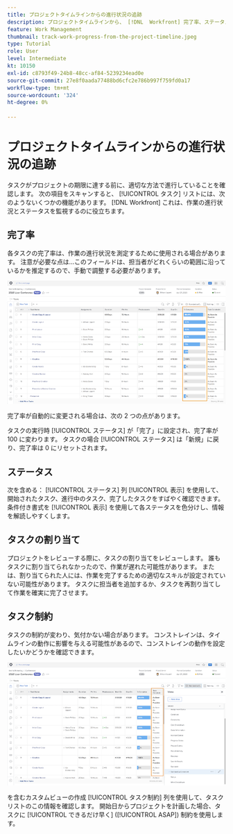 ```yaml
---
title: プロジェクトタイムラインからの進行状況の追跡
description: プロジェクトタイムラインから、 [!DNL  Workfront] 完了率、ステータス、割り当て、または制約を使用する。
feature: Work Management
thumbnail: track-work-progress-from-the-project-timeline.jpeg
type: Tutorial
role: User
level: Intermediate
kt: 10150
exl-id: c8793f49-24b8-48cc-af84-5239234ead0e
source-git-commit: 27e8f0aada77488bd6cfc2e786b997f759fd0a17
workflow-type: tm+mt
source-wordcount: '324'
ht-degree: 0%

---
```


# プロジェクトタイムラインからの進行状況の追跡

タスクがプロジェクトの期限に達する前に、適切な方法で進行していることを確認します。 次の項目をスキャンすると、 [!UICONTROL タスク] リストには、次のようないくつかの機能があります。 [!DNL  Workfront] これは、作業の進行状況とステータスを監視するのに役立ちます。

## 完了率

各タスクの完了率は、作業の進行状況を測定するために使用される場合があります。 注意が必要な点は…このフィールドは、担当者がどれくらいの範囲に沿っているかを推定するので、手動で調整する必要があります。

![表示するプロジェクトタスクリスト [!UICONTROL 完了率] 列](assets/planner-fund-task-percent-complete.png)

完了率が自動的に変更される場合は、次の 2 つの点があります。

タスクの実行時 [!UICONTROL ステータス] が「完了」に設定され、完了率が 100 に変わります。
タスクの場合 [!UICONTROL ステータス] は「新規」に戻り、完了率は 0 にリセットされます。

## ステータス

次を含める： [!UICONTROL ステータス] 列 [!UICONTROL 表示] を使用して、開始されたタスク、進行中のタスク、完了したタスクをすばやく確認できます。 条件付き書式を [!UICONTROL 表示] を使用して各ステータスを色分けし、情報を解読しやすくします。

## タスクの割り当て

プロジェクトをレビューする際に、タスクの割り当てをレビューします。 誰もタスクに割り当てられなかったので、作業が遅れた可能性があります。 または、割り当てられた人には、作業を完了するための適切なスキルが設定されていない可能性があります。 タスクに担当者を追加するか、タスクを再割り当てして作業を確実に完了させます。

## タスク制約

タスクの制約が変わり、気付かない場合があります。 コンストレインは、タイムラインの動作に影響を与える可能性があるので、コンストレインの動作を設定したいかどうかを確認できます。

![タスク制約列を表示するプロジェクトタスクリスト](assets/planner-fund-task-constraint.png)

を含むカスタムビューの作成 [!UICONTROL タスク制約] 列を使用して、タスクリストのこの情報を確認します。 開始日からプロジェクトを計画した場合、タスクに [!UICONTROL できるだけ早く] ([!UICONTROL ASAP]) 制約を使用します。
